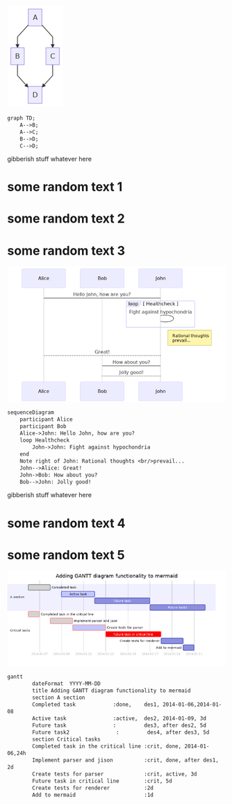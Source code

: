 ![name1](./readme_resources/name1.png "name1")
```mermaid name1
graph TD;
    A-->B;
    A-->C;
    B-->D;
    C-->D;
```

gibberish stuff whatever here

# some random text 1
# some random text 2
# some random text 3

![name2](./readme_resources/name2.png "name2")
```mermaid name2
sequenceDiagram
    participant Alice
    participant Bob
    Alice->John: Hello John, how are you?
    loop Healthcheck
        John->John: Fight against hypochondria
    end
    Note right of John: Rational thoughts <br/>prevail...
    John-->Alice: Great!
    John->Bob: How about you?
    Bob-->John: Jolly good!
```

gibberish stuff whatever here

# some random text 4
# some random text 5

![name3](./readme_resources/name3.png "name3")
```mermaid name3
gantt
        dateFormat  YYYY-MM-DD
        title Adding GANTT diagram functionality to mermaid
        section A section
        Completed task            :done,    des1, 2014-01-06,2014-01-08
        Active task               :active,  des2, 2014-01-09, 3d
        Future task               :         des3, after des2, 5d
        Future task2               :         des4, after des3, 5d
        section Critical tasks
        Completed task in the critical line :crit, done, 2014-01-06,24h
        Implement parser and jison          :crit, done, after des1, 2d
        Create tests for parser             :crit, active, 3d
        Future task in critical line        :crit, 5d
        Create tests for renderer           :2d
        Add to mermaid                      :1d
```
